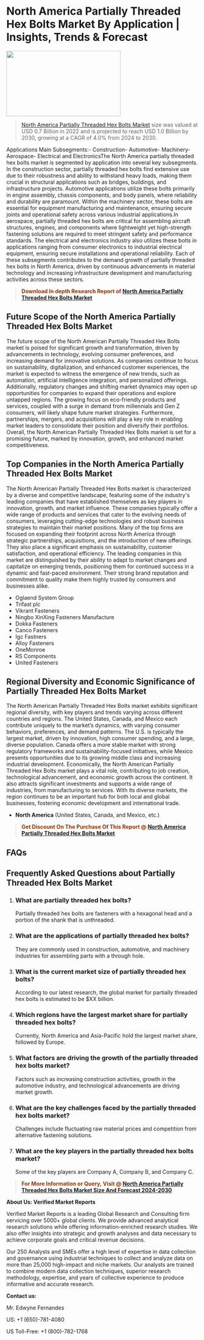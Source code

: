 <p><h1>North America Partially Threaded Hex Bolts Market By Application | Insights, Trends & Forecast</h1><p><img class="aligncenter size-medium wp-image-105565" src="https://ffe5etoiles.com/wp-content/uploads/2025/01/MST7-300x171.png" alt="" width="300" height="171" /></p><blockquote><p><a href="https://www.verifiedmarketreports.com/download-sample/?rid=377536&utm_source=Github-NA&utm_medium=389" target="_blank">North America Partially Threaded Hex Bolts Market</a> size was valued at USD 0.7 Billion in 2022 and is projected to reach USD 1.0 Billion by 2030, growing at a CAGR of 4.0% from 2024 to 2030.</p></blockquote>Applications Main Subsegments:- Construction- Automotive- Machinery- Aerospace- Electrical and ElectronicsThe North America partially threaded hex bolts market is segmented by application into several key subsegments. In the construction sector, partially threaded hex bolts find extensive use due to their robustness and ability to withstand heavy loads, making them crucial in structural applications such as bridges, buildings, and infrastructure projects. Automotive applications utilize these bolts primarily in engine assembly, chassis components, and body panels, where reliability and durability are paramount. Within the machinery sector, these bolts are essential for equipment manufacturing and maintenance, ensuring secure joints and operational safety across various industrial applications.In aerospace, partially threaded hex bolts are critical for assembling aircraft structures, engines, and components where lightweight yet high-strength fastening solutions are required to meet stringent safety and performance standards. The electrical and electronics industry also utilizes these bolts in applications ranging from consumer electronics to industrial electrical equipment, ensuring secure installations and operational reliability. Each of these subsegments contributes to the demand growth of partially threaded hex bolts in North America, driven by continuous advancements in material technology and increasing infrastructure development and manufacturing activities across these sectors.</p><blockquote><p><span style="color: #993300;"><strong>Download In depth Research Report of <a href="https://www.verifiedmarketreports.com/download-sample/?rid=377536&utm_source=Github-NA&utm_medium=389">North America Partially Threaded Hex Bolts Market</a></strong></span></p></blockquote><h2>Future Scope of the North America Partially Threaded Hex Bolts Market</h2><p>The future scope of the North American Partially Threaded Hex Bolts market is poised for significant growth and transformation, driven by advancements in technology, evolving consumer preferences, and increasing demand for innovative solutions. As companies continue to focus on sustainability, digitalization, and enhanced customer experiences, the market is expected to witness the emergence of new trends, such as automation, artificial intelligence integration, and personalized offerings. Additionally, regulatory changes and shifting market dynamics may open up opportunities for companies to expand their operations and explore untapped regions. The growing focus on eco-friendly products and services, coupled with a surge in demand from millennials and Gen Z consumers, will likely shape future market strategies. Furthermore, partnerships, mergers, and acquisitions will play a key role in enabling market leaders to consolidate their position and diversify their portfolios. Overall, the North American Partially Threaded Hex Bolts market is set for a promising future, marked by innovation, growth, and enhanced market competitiveness.</p><h2>Top Companies in the North America Partially Threaded Hex Bolts Market</h2><p>The North American Partially Threaded Hex Bolts market is characterized by a diverse and competitive landscape, featuring some of the industry's leading companies that have established themselves as key players in innovation, growth, and market influence. These companies typically offer a wide range of products and services that cater to the evolving needs of consumers, leveraging cutting-edge technologies and robust business strategies to maintain their market positions. Many of the top firms are focused on expanding their footprint across North America through strategic partnerships, acquisitions, and the introduction of new offerings. They also place a significant emphasis on sustainability, customer satisfaction, and operational efficiency. The leading companies in this market are distinguished by their ability to adapt to market changes and capitalize on emerging trends, positioning them for continued success in a dynamic and fast-paced environment. Their strong brand reputation and commitment to quality make them highly trusted by consumers and businesses alike.</p><p><ul><li>Oglaend System Group </li><li> Trifast plc </li><li> Vikrant Fasteners </li><li> Ningbo XinXing Fasteners Manufacture </li><li> Dokka Fasteners </li><li> Canco Fasteners </li><li> Igc Fastners </li><li> Alloy Fasteners </li><li> OneMonroe </li><li> RS Components </li><li> United Fasteners</li></ul></p><h2>Regional Diversity and Economic Significance of Partially Threaded Hex Bolts Market</h2><p>The North American Partially Threaded Hex Bolts market exhibits significant regional diversity, with key players and trends varying across different countries and regions. The United States, Canada, and Mexico each contribute uniquely to the market’s dynamics, with varying consumer behaviors, preferences, and demand patterns. The U.S. is typically the largest market, driven by innovation, high consumer spending, and a large, diverse population. Canada offers a more stable market with strong regulatory frameworks and sustainability-focused initiatives, while Mexico presents opportunities due to its growing middle class and increasing industrial development. Economically, the North American Partially Threaded Hex Bolts market plays a vital role, contributing to job creation, technological advancement, and economic growth across the continent. It also attracts significant investments and supports a wide range of industries, from manufacturing to services. With its diverse markets, the region continues to be an important hub for both local and global businesses, fostering economic development and international trade.</p><ul> <li><strong>North America</strong> (United States, Canada, and Mexico, etc.)</li></ul><blockquote><p><span style="color: #993300;"><strong>Get Discount On The Purchase Of This Report @ <a href="https://www.verifiedmarketreports.com/ask-for-discount/?rid=377536&utm_source=Github-NA&utm_medium=389">North America Partially Threaded Hex Bolts Market</a></strong></span></p></blockquote><h2>FAQs</h2><p> <h2>Frequently Asked Questions about Partially Threaded Hex Bolts Market</h1> <ol> <li> <h3>What are partially threaded hex bolts?</div><div></h3> <p>Partially threaded hex bolts are fasteners with a hexagonal head and a portion of the shank that is unthreaded.</p> </li> <li> <h3>What are the applications of partially threaded hex bolts?</div><div></h3> <p>They are commonly used in construction, automotive, and machinery industries for assembling parts with a through hole.</p> </li> <li> <h3>What is the current market size of partially threaded hex bolts?</div><div></h3> <p>According to our latest research, the global market for partially threaded hex bolts is estimated to be $XX billion.</p> </li> <li> <h3>Which regions have the largest market share for partially threaded hex bolts?</div><div></h3> <p>Currently, North America and Asia-Pacific hold the largest market share, followed by Europe.</p> </li> <li> <h3>What factors are driving the growth of the partially threaded hex bolts market?</div><div></h3> <p>Factors such as increasing construction activities, growth in the automotive industry, and technological advancements are driving market growth.</p> </li> <li> <h3>What are the key challenges faced by the partially threaded hex bolts market?</div><div></h3> <p>Challenges include fluctuating raw material prices and competition from alternative fastening solutions.</p> </li> <li> <h3>What are the key players in the partially threaded hex bolts market?</div><div></h3> <p>Some of the key players are Company A, Company B, and Company C.</p> </li> </ol> </body></html></p><blockquote><p><span style="color: #993300;"><strong>For More Information or Query, Visit @ <a href="https://www.verifiedmarketreports.com/product/partially-threaded-hex-bolts-market/">North America Partially Threaded Hex Bolts Market Size And Forecast 2024-2030</a></strong></span></p></blockquote><p><strong>About Us: Verified Market Reports</strong></p><p>Verified Market Reports is a leading Global Research and Consulting firm servicing over 5000+ global clients. We provide advanced analytical research solutions while offering information-enriched research studies. We also offer insights into strategic and growth analyses and data necessary to achieve corporate goals and critical revenue decisions.</p><p>Our 250 Analysts and SMEs offer a high level of expertise in data collection and governance using industrial techniques to collect and analyze data on more than 25,000 high-impact and niche markets. Our analysts are trained to combine modern data collection techniques, superior research methodology, expertise, and years of collective experience to produce informative and accurate research.</p><p><strong>Contact us:</strong></p><p>Mr. Edwyne Fernandes</p><p>US: +1 (650)-781-4080</p><p>US Toll-Free: +1 (800)-782-1768</p>
